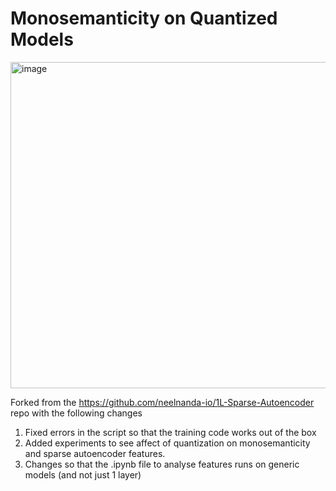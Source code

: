 # Monosemanticity on Quantized Models

<img width="522" alt="image" src="https://github.com/user-attachments/assets/f8627ddc-99e1-430a-8e1f-3e1f0db6a67f">



Forked from the https://github.com/neelnanda-io/1L-Sparse-Autoencoder repo with the following changes

1. Fixed errors in the script so that the training code works out of the box
2. Added experiments to see affect of quantization on monosemanticity and sparse autoencoder features.
3. Changes so that the .ipynb file to analyse features runs on generic models (and not just 1 layer)

